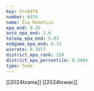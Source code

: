 ```yaml
---
key: frc6974
number: 6974
name: Zia Robotics
epa_end: 8.35
auto_epa_end: 2.6
teleop_epa_end: 5.03
endgame_epa_end: 0.72
winrate: 0.3077
district_epa_rank: 124
district_epa_percentile: 0.3404
type: Team
---
```

[[2024txama]]
[[2024txwac]]
